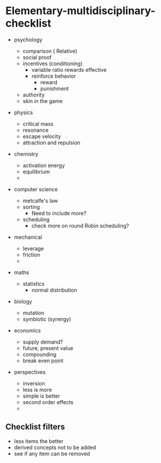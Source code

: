 # Elementary-multidisciplinary-checklist


- psychology

  - comparison ( Relative)
  - social proof
  - incentives (conditioning)
    - variable ratio rewards effective
    - reinforce behavior 
      - reward 
      - punishment 
  - authority
  - skin in the game


- physics
  - critical mass
  - resonance
  - escape velocity
  - attraction and repulsion


- chemistry
  - activation energy
  - equilibrium
  - 


- computer science
  - metcalfe's law
  - sorting
    - Need to include more?
  - scheduling 
    - check more on round Robin scheduling? 


- mechanical 
  - leverage
  - friction
  - 

- maths
  - statistics
     - normal distribution

- biology
  - mutation
  - symbiotic (synergy) 

- economics
  - supply demand?
  - future, present value
  - compounding
  - break even point


- perspectives
  - inversion
  - less is more
  - simple is better
  - second order effects
  - 



## Checklist filters

  - less items the better
  - derived concepts not to be added
  - see if any item can be removed
